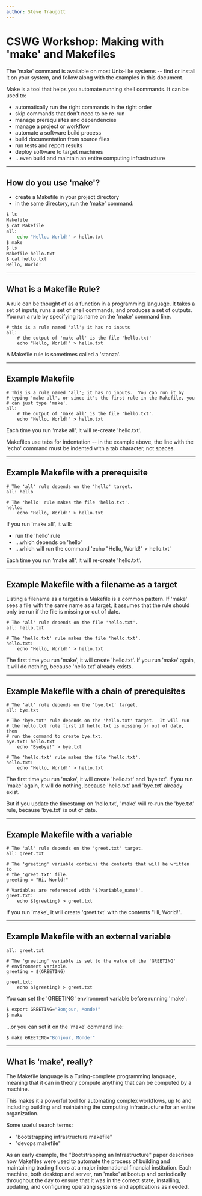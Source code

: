 ```yaml
---
author: Steve Traugott
---
```


# CSWG Workshop: Making with 'make' and Makefiles

The 'make' command is available on most Unix-like systems -- find or
install it on your system, and follow along with the examples in this
document.

Make is a tool that helps you automate running shell commands.  It can
be used to:

- automatically run the right commands in the right order
- skip commands that don't need to be re-run
- manage prerequisites and dependencies
- manage a project or workflow
- automate a software build process
- build documentation from source files
- run tests and report results
- deploy software to target machines
- ...even build and maintain an entire computing infrastructure

---

## How do you use 'make'?

- create a Makefile in your project directory
- in the same directory, run the 'make' command:

```bash
$ ls
Makefile
$ cat Makefile
all: 
    echo "Hello, World!" > hello.txt
$ make
$ ls
Makefile hello.txt
$ cat hello.txt
Hello, World!
```

---

## What is a Makefile Rule?

A rule can be thought of as a function in a programming language.  It
takes a set of inputs, runs a set of shell commands, and produces a
set of outputs.  You run a rule by specifying its name on the 'make'
command line.

```make
# this is a rule named 'all'; it has no inputs
all: 
    # the output of 'make all' is the file 'hello.txt'
    echo "Hello, World!" > hello.txt
```

A Makefile rule is sometimes called a 'stanza'.

---

## Example Makefile

```make
# This is a rule named 'all'; it has no inputs.  You can run it by
# typing 'make all', or since it's the first rule in the Makefile, you
# can just type 'make'.
all: 
    # The output of 'make all' is the file 'hello.txt'.
    echo "Hello, World!" > hello.txt
```

Each time you run 'make all', it will re-create 'hello.txt'.

Makefiles use tabs for indentation -- in the example above, the line
with the 'echo' command must be indented with a tab character, not
spaces.

---

## Example Makefile with a prerequisite 

```make
# The 'all' rule depends on the 'hello' target.
all: hello

# The 'hello' rule makes the file 'hello.txt'.
hello: 
    echo "Hello, World!" > hello.txt
```

If you run 'make all', it will:
- run the 'hello' rule
- ...which depends on 'hello'
- ...which will run the command 'echo "Hello, World!" > hello.txt'

Each time you run 'make all', it will re-create 'hello.txt'.

---

## Example Makefile with a filename as a target

Listing a filename as a target in a Makefile is a common pattern.  If 
'make' sees a file with the same name as a target, it assumes that the
rule should only be run if the file is missing or out of date.

```make
# The 'all' rule depends on the file 'hello.txt'.
all: hello.txt

# The 'hello.txt' rule makes the file 'hello.txt'.
hello.txt:
    echo "Hello, World!" > hello.txt
```

The first time you run 'make', it will create 'hello.txt'.  If you run
'make' again, it will do nothing, because 'hello.txt' already exists.

---

## Example Makefile with a chain of prerequisites

```make
# The 'all' rule depends on the 'bye.txt' target.
all: bye.txt

# The 'bye.txt' rule depends on the 'hello.txt' target.  It will run
# the hello.txt rule first if hello.txt is missing or out of date, then
# run the command to create bye.txt.
bye.txt: hello.txt
    echo "Byebye!" > bye.txt

# The 'hello.txt' rule makes the file 'hello.txt'.
hello.txt:
    echo "Hello, World!" > hello.txt
```

The first time you run 'make', it will create 'hello.txt' and 'bye.txt'.
If you run 'make' again, it will do nothing, because 'hello.txt' and
'bye.txt' already exist.

But if you update the timestamp on 'hello.txt', 'make' will re-run the
'bye.txt' rule, because 'bye.txt' is out of date.

---

## Example Makefile with a variable

```make
# The 'all' rule depends on the 'greet.txt' target.
all: greet.txt

# The 'greeting' variable contains the contents that will be written to
# the 'greet.txt' file.
greeting = "Hi, World!"

# Variables are referenced with '$(variable_name)'.
greet.txt:
    echo $(greeting) > greet.txt
```

If you run 'make', it will create 'greet.txt' with the contents "Hi, World!".

---

## Example Makefile with an external variable

```make
all: greet.txt

# The 'greeting' variable is set to the value of the 'GREETING'
# environment variable.
greeting = $(GREETING)

greet.txt:
    echo $(greeting) > greet.txt
```

You can set the 'GREETING' environment variable before running 'make':

```bash
$ export GREETING="Bonjour, Monde!"
$ make
```

...or you can set it on the 'make' command line:

```bash
$ make GREETING="Bonjour, Monde!"
```

---

## What is 'make', really?

The Makefile language is a Turing-complete programming language,
meaning that it can in theory compute anything that can be computed by
a machine.

This makes it a powerful tool for automating complex workflows, up to
and including building and maintaining the computing infrastructure
for an entire organization.

Some useful search terms:
- "bootstrapping infrastructure makefile" 
- "devops makefile"

As an early example, the "Bootstrapping an Infrastructure" paper
describes how Makefiles were used to automate the process of building
and maintaining trading floors at a major international financial
institution.  Each machine, both desktop and server, ran 'make' at
bootup and periodically throughout the day to ensure that it was in
the correct state, installing, updating, and configuring operating
systems and applications as needed.
